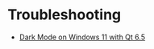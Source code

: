 # Troubleshooting
- [Dark Mode on Windows 11 with Qt 6.5](https://www.qt.io/blog/dark-mode-on-windows-11-with-qt-6.5)